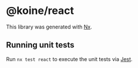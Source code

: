 # @koine/react

This library was generated with [Nx](https://nx.dev).

## Running unit tests

Run `nx test react` to execute the unit tests via [Jest](https://jestjs.io).
